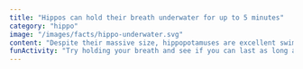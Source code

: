 ```yaml
---
title: "Hippos can hold their breath underwater for up to 5 minutes"
category: "hippo"
image: "/images/facts/hippo-underwater.svg"
content: "Despite their massive size, hippopotamuses are excellent swimmers and can stay underwater for up to 5 minutes at a time. They even sleep underwater, rising to the surface to breathe without waking up!"
funActivity: "Try holding your breath and see if you can last as long as a hippo! (Make sure an adult is timing you.)"
---
```


